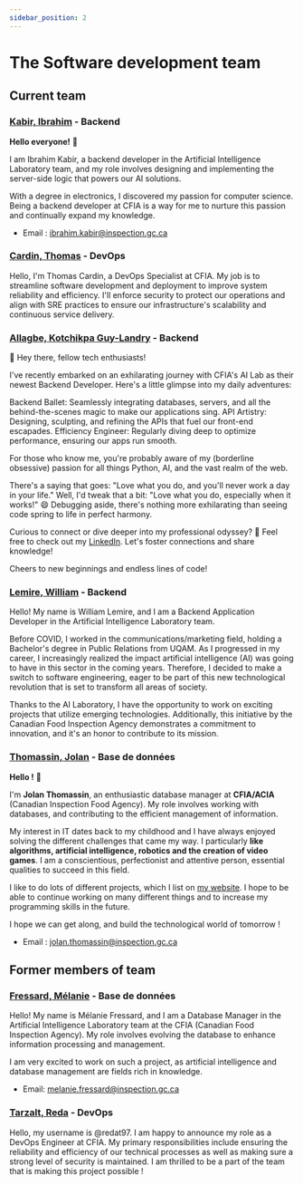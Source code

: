 ```yaml
---
sidebar_position: 2
---
```


# The Software development team

## Current team

### [Kabir, Ibrahim](https://www.linkedin.com/in/ibrahimkabir/) - Backend

**Hello everyone!** 👋

I am Ibrahim Kabir, a backend developer in the Artificial Intelligence
Laboratory team, and my role involves designing and implementing the server-side
logic that powers our AI solutions.

With a degree in electronics, I discovered my passion for computer science.
Being a backend developer at CFIA is a way for me to nurture this passion and
continually expand my knowledge.

- Email : <ibrahim.kabir@inspection.gc.ca>

### [Cardin, Thomas](https://www.linkedin.com/in/thomas-cardin/) - DevOps

Hello, I'm Thomas Cardin, a DevOps Specialist at CFIA. My job is to streamline
software development and deployment to improve system reliability and
efficiency. I'll enforce security to protect our operations and align with SRE
practices to ensure our infrastructure's scalability and continuous service
delivery.

### [Allagbe, Kotchikpa Guy-Landry](https://www.linkedin.com/in/guy-landry-allagbe/) - Backend

👋 Hey there, fellow tech enthusiasts!

I've recently embarked on an exhilarating journey with CFIA's AI Lab as their
newest Backend Developer. Here's a little glimpse into my daily adventures:

Backend Ballet: Seamlessly integrating databases, servers, and all the
behind-the-scenes magic to make our applications sing. API Artistry: Designing,
sculpting, and refining the APIs that fuel our front-end escapades. Efficiency
Engineer: Regularly diving deep to optimize performance, ensuring our apps run
smooth.

For those who know me, you're probably aware of my (borderline obsessive)
passion for all things Python, AI, and the vast realm of the web.

There's a saying that goes: "Love what you do, and you'll never work a day in
your life." Well, I'd tweak that a bit: "Love what you do, especially when it
works!" 😄 Debugging aside, there's nothing more exhilarating than seeing code
spring to life in perfect harmony.

Curious to connect or dive deeper into my professional odyssey? 🧐 Feel free to
check out my [LinkedIn](https://www.linkedin.com/in/guy-landry-allagbe). Let's
foster connections and share knowledge!

Cheers to new beginnings and endless lines of code!

### [Lemire, William](https://www.linkedin.com/in/wlemire/) - Backend

Hello! My name is William Lemire, and I am a Backend Application Developer in
the Artificial Intelligence Laboratory team.

Before COVID, I worked in the communications/marketing field, holding a
Bachelor's degree in Public Relations from UQAM. As I progressed in my career, I
increasingly realized the impact artificial intelligence (AI) was going to have
in this sector in the coming years. Therefore, I decided to make a switch to
software engineering, eager to be part of this new technological revolution that
is set to transform all areas of society.

Thanks to the AI Laboratory, I have the opportunity to work on exciting projects
that utilize emerging technologies. Additionally, this initiative by the
Canadian Food Inspection Agency demonstrates a commitment to innovation, and
it's an honor to contribute to its mission.

### [Thomassin, Jolan](https://www.linkedin.com/in/jolan-thomassin/) - Base de données

**Hello !** 👋

I'm **Jolan Thomassin**, an enthusiastic database manager at **CFIA/ACIA**
(Canadian Inspection Food Agency). My role involves working with databases, and
contributing to the efficient management of information.

My interest in IT dates back to my childhood and I have always enjoyed solving
the different challenges that came my way. I particularly **like algorithms,
artificial intelligence, robotics and the creation of video games**. I am a
conscientious, perfectionist and attentive person, essential qualities to
succeed in this field.

I like to do lots of different projects, which I list on [my
website](https://jolanthomassin.fr). I hope to be able to continue working on
many different things and to increase my programming  skills in the future.

I hope we can get along, and build the technological world of tomorrow !

- Email : <jolan.thomassin@inspection.gc.ca>

## Former members of team

### [Fressard, Mélanie](https://www.linkedin.com/in/melanie-fressard/) - Base de données

Hello! My name is Mélanie Fressard, and I am a Database Manager in the
Artificial Intelligence Laboratory team at the CFIA (Canadian Food Inspection
Agency). My role involves evolving the database to enhance information
processing and management.

I am very excited to work on such a project, as artificial intelligence and
database management are fields rich in knowledge.

- Email: <melanie.fressard@inspection.gc.ca>

### [Tarzalt, Reda](https://www.linkedin.com/in/tarzaltreda/) - DevOps

Hello, my username is @redat97. I am happy to announce my role as a DevOps
Engineer at CFIA. My primary responsibilities include ensuring the reliability
and efficiency of our technical processes as well as making sure a strong level
of security is maintained. I am thrilled to be a part of the team that is making
this project possible !
